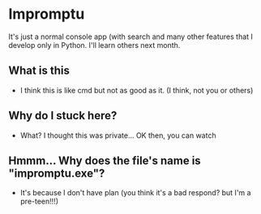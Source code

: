 # Impromptu
It's just a normal console app (with search and many other features that I develop only in Python. I'll learn others next month.
## What is this
- I think this is like cmd but not as good as it. (I think, not you or others)
##
## Why do I stuck here?
- What? I thought this was private...
OK then, you can watch
##
## Hmmm... Why does the file's name is "impromptu.exe"?
- It's because I don't have plan (you think it's a bad respond? but I'm a pre-teen!!!)
